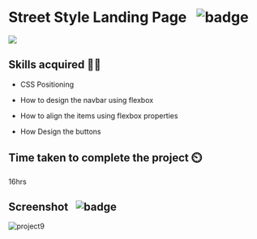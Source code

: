# Street Style Landing Page &nbsp; ![badge](https://img.shields.io/badge/HTML%20and%20CSS-Project1-green)

[![](https://img.shields.io/badge/Live-Link-blue)](https://streetstyle-whatstrending-landingpage.netlify.app/)

## Skills acquired 👨‍💻
- CSS Positioning

- How to design the navbar using flexbox

- How to align the items using flexbox properties

- How Design the buttons

## Time taken to complete the project ⏲️

16hrs

## Screenshot &nbsp; ![badge](https://img.shields.io/badge/Website-Screenshot-orange)
![project9](./screen-shots/project9-screenshot.png)